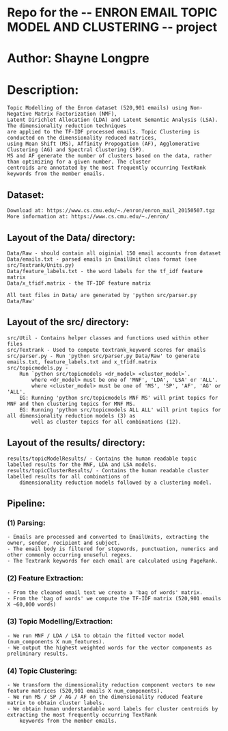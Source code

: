 # Repo for the -- ENRON EMAIL TOPIC MODEL AND CLUSTERING -- project
# Author: Shayne Longpre
# Description: 

	Topic Modelling of the Enron dataset (520,901 emails) using Non-Negative Matrix Factorization (NMF), 
	Latent Dirichlet Allocation (LDA) and Latent Semantic Analysis (LSA). The dimensionality reduction techniques
	are applied to the TF-IDF processed emails. Topic Clustering is conducted on the dimensionality reduced matrices,
	using Mean Shift (MS), Affinity Propogation (AF), Agglomerative Clustering (AG) and Spectral Clustering (SP). 
	MS and AF generate the number of clusters based on the data, rather than optimizing for a given number. The cluster 
	centroids are annotated by the most frequently occurring TextRank keywords from the member emails.

## Dataset: 

	Download at: https://www.cs.cmu.edu/~./enron/enron_mail_20150507.tgz
	More information at: https://www.cs.cmu.edu/~./enron/

## Layout of the Data/ directory:
	
	Data/Raw - should contain all oiginial 150 email accounts from dataset
	Data/emails.txt - parsed emails in EmailUnit class format (see src/Textrank/Units.py)
	Data/feature_labels.txt - the word labels for the tf_idf feature matrix 
	Data/x_tfidf.matrix - the TF-IDF feature matrix 

	All text files in Data/ are generated by 'python src/parser.py Data/Raw'

## Layout of the src/ directory:

	src/Util - Contains helper classes and functions used within other files
	src/Textrank - Used to compute textrank_keyword scores for emails
	src/parser.py - Run 'python src/parser.py Data/Raw' to generate emails.txt, feature_labels.txt and x_tfidf.matrix
	src/topicmodels.py -
		Run `python src/topicmodels <dr_model> <cluster_model>`.
			where <dr_model> must be one of 'MNF', 'LDA', 'LSA' or 'ALL'.
			where <cluster_model> must be one of 'MS', 'SP', 'AF', 'AG' or 'ALL'.
		EG: Running 'python src/topicmodels MNF MS' will print topics for MNF and then clustering topics for MNF MS.
		EG: Running 'python src/topicmodels ALL ALL' will print topics for all dimensionality reduction models (3) as 
			well as cluster topics for all combinations (12).

## Layout of the results/ directory:

	results/topicModelResults/ - Contains the human readable topic labelled results for the MNF, LDA and LSA models.
	results/topicClusterResults/ - Contains the human readable cluster labelled results for all combinations of
		dimensionality reduction models followed by a clustering model.

## Pipeline:

### (1) Parsing:
	
	- Emails are processed and converted to EmailUnits, extracting the owner, sender, recipient and subject.
	- The email body is filtered for stopwords, punctuation, numerics and other commonly occurring unuseful regexs.
	- The Textrank keywords for each email are calculated using PageRank.

### (2) Feature Extraction:

	- From the cleaned email text we create a 'bag of words' matrix.
	- From the 'bag of words' we compute the TF-IDF matrix (520,901 emails X ~60,000 words)

### (3) Topic Modelling/Extraction:

	- We run MNF / LDA / LSA to obtain the fitted vector model (num_components X num_features).
	- We output the highest weighted words for the vector components as preliminary results.

### (4) Topic Clustering:

	- We transform the dimensionality reduction component vectors to new feature matrices (520,901 emails X num_components).
	- We run MS / SP / AG / AF on the dimensionality reduced feature matrix to obtain cluster labels.
	- We obtain human understandable word labels for cluster centroids by extracting the most frequently occurring TextRank 
		keywords from the member emails.

